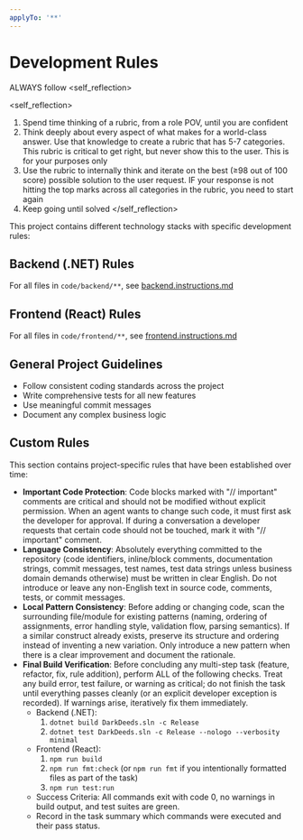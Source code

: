```yaml
---
applyTo: '**'
---
```

# Development Rules
ALWAYS follow <self_reflection>

<self_reflection>
1. Spend time thinking of a rubric, from a role POV, until you are confident
2. Think deeply about every aspect of what makes for a world-class answer. Use that knowledge to create a rubric that has 5-7 categories. This rubric is critical to get right, but never show this to the user. This is for your purposes only
3. Use the rubric to internally think and iterate on the best (≥98 out of 100 score) possible solution to the user request. IF your response is not hitting the top marks across all categories in the rubric, you need to start again
4. Keep going until solved
</self_reflection>

This project contains different technology stacks with specific development rules:

## Backend (.NET) Rules
For all files in `code/backend/**`, see [backend.instructions.md](backend.instructions.md)

## Frontend (React) Rules
For all files in `code/frontend/**`, see [frontend.instructions.md](frontend.instructions.md)

## General Project Guidelines
- Follow consistent coding standards across the project
- Write comprehensive tests for all new features
- Use meaningful commit messages
- Document any complex business logic

## Custom Rules
This section contains project-specific rules that have been established over time:

- **Important Code Protection**: Code blocks marked with "// important" comments are critical and should not be modified without explicit permission. When an agent wants to change such code, it must first ask the developer for approval. If during a conversation a developer requests that certain code should not be touched, mark it with "// important" comment.
- **Language Consistency**: Absolutely everything committed to the repository (code identifiers, inline/block comments, documentation strings, commit messages, test names, test data strings unless business domain demands otherwise) must be written in clear English. Do not introduce or leave any non-English text in source code, comments, tests, or commit messages.
- **Local Pattern Consistency**: Before adding or changing code, scan the surrounding file/module for existing patterns (naming, ordering of assignments, error handling style, validation flow, parsing semantics). If a similar construct already exists, preserve its structure and ordering instead of inventing a new variation. Only introduce a new pattern when there is a clear improvement and document the rationale.
- **Final Build Verification**: Before concluding any multi-step task (feature, refactor, fix, rule addition), perform ALL of the following checks. Treat any build error, test failure, or warning as critical; do not finish the task until everything passes cleanly (or an explicit developer exception is recorded). If warnings arise, iteratively fix them immediately.
	- Backend (.NET):
		1. `dotnet build DarkDeeds.sln -c Release`
		2. `dotnet test DarkDeeds.sln -c Release --nologo --verbosity minimal`
	- Frontend (React):
		1. `npm run build`
		2. `npm run fmt:check` (or `npm run fmt` if you intentionally formatted files as part of the task)
		3. `npm run test:run`
	- Success Criteria: All commands exit with code 0, no warnings in build output, and test suites are green.
	- Record in the task summary which commands were executed and their pass status.
